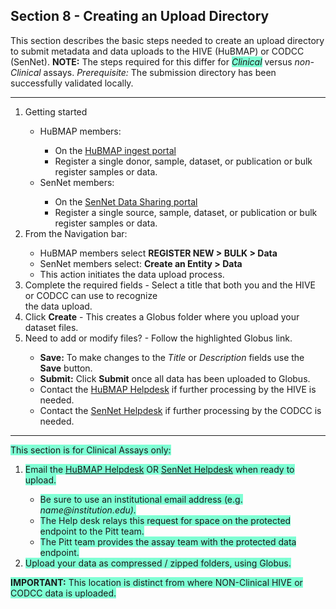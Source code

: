 ## Section 8 - Creating an Upload Directory
This section describes the basic steps needed to create an upload directory to submit metadata and data uploads to the HIVE (HuBMAP) or CODCC (SenNet). <b>NOTE:</b> The steps required for this differ for <span style="background-color: aquamarine;">_Clinical_</span> versus _non-Clinical_ assays. _Prerequisite:_ The submission directory has been successfully validated locally.

<hr>

<ol>
    <li> Getting started </li> 
        <ul>
            <li>HuBMAP members:</li>
              <ul>
              <li>On the <a href="http://ingest.hubmapconsortium.org">HuBMAP ingest portal</a></li>
              <li>Register a single donor, sample, dataset, or publication or bulk register samples or data.</li> 
              </ul>
            <li>SenNet members: </li>
              <ul>
              <li>On the <a href="http://data.sennetconsortium.org/search">SenNet Data Sharing portal</a></li> 
              <li>Register a single source, sample, dataset, or publication or bulk register samples or data.</li>
              </ul>
          </ul>
    <li>From the Navigation bar:</li>
        <ul>
           <li>HuBMAP members select <b>REGISTER NEW > BULK  > Data </b></li>
           <li>SenNet members select: <b>Create an Entity > Data </b></li> 
           <li>This action initiates the data upload process.</li>
         </ul>
     <li>Complete the required fields - Select a title that both you and the HIVE or CODCC can use to recognize <br> the data upload. </li>
     <li>Click <b>Create</b> - This creates a Globus folder where you upload your dataset files. </li>
     <li>Need to add or modify files? - Follow the highlighted Globus link. </li>
        <ul>
            <li><b>Save:</b>  To make changes to the <em>Title</em> or <em>Description</em> fields use the <b>Save</b> button.</li>
            <li><b>Submit:</b> Click <b>Submit</b> once all data has been uploaded to Globus.</li> 
            <li>Contact the <a href="mailto:help@hubmapconsortium.org">HuBMAP Helpdesk</a> if further processing by the HIVE is needed. </li>
            <li>Contact the <a href="mailto:help@sennetconsortium.org">SenNet Helpdesk</a> if further processing by the CODCC is needed. </li>
       </ul>
</ol>

<hr>

<span style="background-color: aquamarine;">This section is for Clinical Assays only:</span>

<ol>
    <li> <span style="background-color: aquamarine;">Email the <a href="mailto:help@hubmapconsortium.org">HuBMAP Helpdesk</a> OR <a href="mailto:help@sennetconsortium.org">SenNet Helpdesk</a> when ready to upload.</span></li>
    <ul>
        <li> <span style="background-color: aquamarine;">Be sure to use an institutional email address (e.g. <em>name@institution.edu).</em></span></li>
        <li> <span style="background-color: aquamarine;">The Help desk relays this request for space on the protected endpoint to the Pitt team.</span></li>
        <li> <span style="background-color: aquamarine;">The Pitt team provides the assay team with the protected data endpoint.</span></li>
    </ul>
    <li> <span style="background-color: aquamarine;">Upload your data as compressed / zipped folders, using Globus.</span></li>
</ol>

<span style="background-color: aquamarine;">**IMPORTANT:** This location is distinct from where NON-Clinical HIVE or CODCC data is uploaded. </span>
